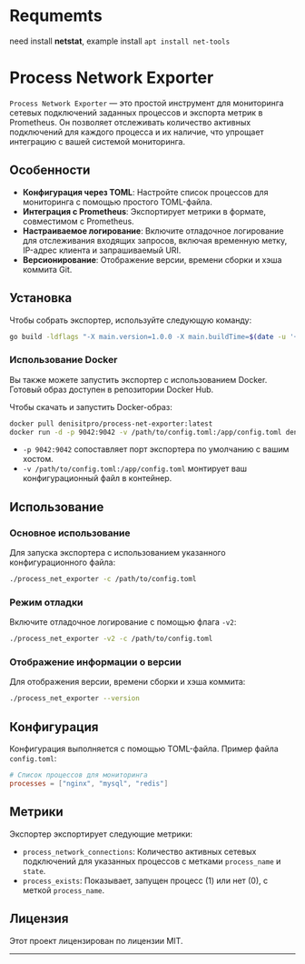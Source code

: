 # Requmemts
need install **netstat**, example install `apt install net-tools`

# Process Network Exporter

`Process Network Exporter` — это простой инструмент для мониторинга сетевых подключений заданных процессов и экспорта метрик в Prometheus. Он позволяет отслеживать количество активных подключений для каждого процесса и их наличие, что упрощает интеграцию с вашей системой мониторинга.

## Особенности

- **Конфигурация через TOML**: Настройте список процессов для мониторинга с помощью простого TOML-файла.
- **Интеграция с Prometheus**: Экспортирует метрики в формате, совместимом с Prometheus.
- **Настраиваемое логирование**: Включите отладочное логирование для отслеживания входящих запросов, включая временную метку, IP-адрес клиента и запрашиваемый URI.
- **Версионирование**: Отображение версии, времени сборки и хэша коммита Git.

## Установка

Чтобы собрать экспортер, используйте следующую команду:

```bash
go build -ldflags "-X main.version=1.0.0 -X main.buildTime=$(date -u '+%Y-%m-%dT%H:%M:%SZ') -X main.commitHash=$(git rev-parse --short HEAD)" -o process_net_exporter main.go
```

### Использование Docker

Вы также можете запустить экспортер с использованием Docker. Готовый образ доступен в репозитории Docker Hub.

Чтобы скачать и запустить Docker-образ:

```bash
docker pull denisitpro/process-net-exporter:latest
docker run -d -p 9042:9042 -v /path/to/config.toml:/app/config.toml denisitpro/process-net-exporter:latest
```

- `-p 9042:9042` сопоставляет порт экспортера по умолчанию с вашим хостом.
- `-v /path/to/config.toml:/app/config.toml` монтирует ваш конфигурационный файл в контейнер.



## Использование

### Основное использование

Для запуска экспортера с использованием указанного конфигурационного файла:

```bash
./process_net_exporter -c /path/to/config.toml
```

### Режим отладки

Включите отладочное логирование с помощью флага `-v2`:

```bash
./process_net_exporter -v2 -c /path/to/config.toml
```

### Отображение информации о версии

Для отображения версии, времени сборки и хэша коммита:

```bash
./process_net_exporter --version
```

## Конфигурация

Конфигурация выполняется с помощью TOML-файла. Пример файла `config.toml`:

```toml
# Список процессов для мониторинга
processes = ["nginx", "mysql", "redis"]
```

## Метрики

Экспортер экспортирует следующие метрики:

- `process_network_connections`: Количество активных сетевых подключений для указанных процессов с метками `process_name` и `state`.
- `process_exists`: Показывает, запущен процесс (1) или нет (0), с меткой `process_name`.

## Лицензия

Этот проект лицензирован по лицензии MIT.

---

